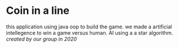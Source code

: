 # Coin in a line
this application using java oop to build the game.
we made a artificial intellegence to win a game versus human. AI using a a star algorithm.
_created by our group in 2020_
